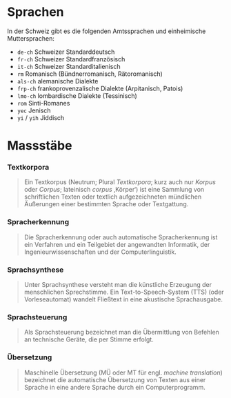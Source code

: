 



# Sprachen

In der Schweiz gibt es die folgenden Amtssprachen und einheimische Muttersprachen:

- `de-ch` Schweizer Standarddeutsch
- `fr-ch` Schweizer Standardfranzösisch
- `it-ch` Schweizer Standarditalienisch
- `rm` Romanisch (Bündnerromanisch, Rätoromanisch)
- `als-ch` alemanische Dialekte
- `frp-ch` frankoprovenzalische Dialekte (Arpitanisch, Patois)
- `lmo-ch` lombardische Dialekte (Tessinisch)
- `rom` Sinti-Romanes
- `yec` Jenisch
- `yi` / `yih` Jiddisch

# Massstäbe

### Textkorpora

> Ein Textkorpus (Neutrum; Plural *Textkorpora*; kurz auch nur *Korpus* oder *Corpus*; lateinisch *corpus* ‚Körper‘) ist eine Sammlung von schriftlichen Texten oder textlich aufgezeichneten mündlichen Äußerungen einer bestimmten Sprache oder Textgattung. 


### Spracherkennung

> Die Spracherkennung oder auch automatische Spracherkennung ist ein Verfahren und ein Teilgebiet der angewandten Informatik, der Ingenieurwissenschaften und der Computerlinguistik.


### Sprachsynthese

> Unter Sprachsynthese versteht man die künstliche Erzeugung der menschlichen Sprechstimme. 
> Ein Text-to-Speech-System (TTS) (oder Vorleseautomat) wandelt Fließtext in eine akustische Sprachausgabe. 


### Sprachsteuerung

> Als Sprachsteuerung bezeichnet man die Übermittlung von Befehlen an technische Geräte, die per Stimme erfolgt. 


### Übersetzung

> Maschinelle Übersetzung (MÜ oder MT für engl. *machine translation*) bezeichnet die automatische Übersetzung von Texten aus einer Sprache in eine andere Sprache durch ein Computerprogramm.




